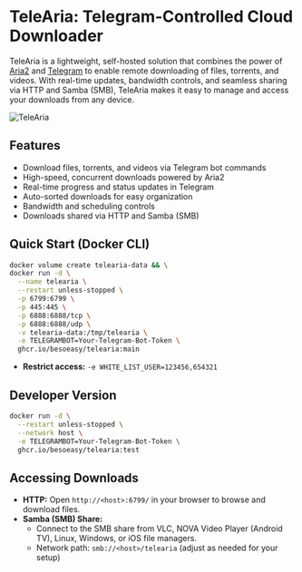 # TeleAria: Telegram-Controlled Cloud Downloader

TeleAria is a lightweight, self-hosted solution that combines the power of [Aria2](https://aria2.github.io/) and [Telegram](https://telegram.org/) to enable remote downloading of files, torrents, and videos. With real-time updates, bandwidth controls, and seamless sharing via HTTP and Samba (SMB), TeleAria makes it easy to manage and access your downloads from any device.

![TeleAria](https://github.com/user-attachments/assets/d5a1ce42-d9e6-41a3-a48a-e926f0d384ca)

## Features

- Download files, torrents, and videos via Telegram bot commands
- High-speed, concurrent downloads powered by Aria2
- Real-time progress and status updates in Telegram
- Auto-sorted downloads for easy organization
- Bandwidth and scheduling controls
- Downloads shared via HTTP and Samba (SMB)

## Quick Start (Docker CLI)

```bash
docker volume create telearia-data && \
docker run -d \
  --name telearia \
  --restart unless-stopped \
  -p 6799:6799 \
  -p 445:445 \
  -p 6888:6888/tcp \
  -p 6888:6888/udp \
  -v telearia-data:/tmp/telearia \
  -e TELEGRAMBOT=Your-Telegram-Bot-Token \
  ghcr.io/besoeasy/telearia:main
```

- **Restrict access:** `-e WHITE_LIST_USER=123456,654321`

## Developer Version

```bash
docker run -d \
  --restart unless-stopped \
  --network host \
  -e TELEGRAMBOT=Your-Telegram-Bot-Token \
  ghcr.io/besoeasy/telearia:test
```

## Accessing Downloads

- **HTTP:** Open `http://<host>:6799/` in your browser to browse and download files.
- **Samba (SMB) Share:**
  - Connect to the SMB share from VLC, NOVA Video Player (Android TV), Linux, Windows, or iOS file managers.
  - Network path: `smb://<host>/telearia` (adjust as needed for your setup)
